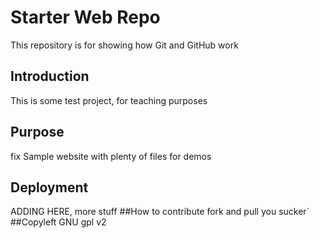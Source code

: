 # Starter Web Repo

This repository is for showing how Git and GitHub work

## Introduction
This is some test project, for teaching purposes

## Purpose
fix
Sample website with plenty of files for demos

## Deployment
ADDING HERE,
more stuff 
##How to contribute
fork and pull you sucker`
##Copyleft
GNU gpl v2
